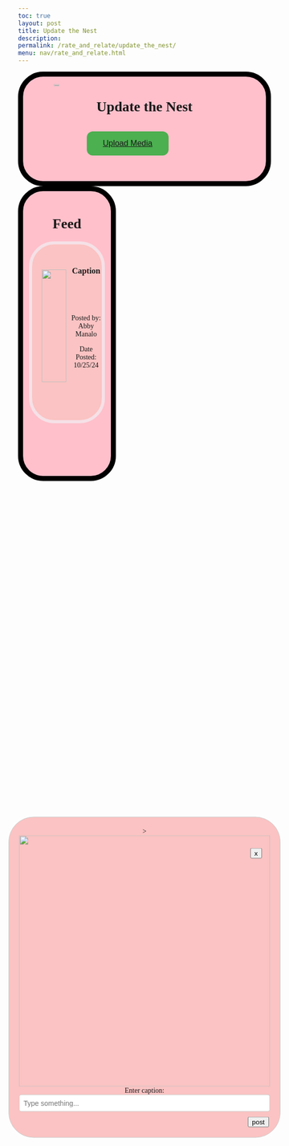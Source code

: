 ```yaml
---
toc: true
layout: post
title: Update the Nest
description:
permalink: /rate_and_relate/update_the_nest/
menu: nav/rate_and_relate.html
---
```

<style>
.feedContainer {
    transform: translateY(-90px);
}

.postFeed {
    border: 6px solid black;
    background-color: #FBC3C3;
    border-color: #F5E1E7;
    border-radius: 50px;
    height: 350px;
    margin-bottom: 12px;
    margin-left: 12px;
    margin-right: 12px;
}

.textContainer {
    transform: translateY(20px)
}

.textInfo {
    transform: translateY(30px)
}

.imageContainer {
    height: auto;
    display: inline;
    float: left;
    width: 55%;
    transform: translateX(5px) translateY(50px);
    text-align: center;
}

.imageContainer > img {
    width: 80%;
    display: inline-block;
}

.feed {
    border: 10px solid black;
    border-radius: 50px;
    background-color: pink;
    text-align: center;
    padding: 100px 0 3px 0;
    height: auto;
    font-family: 'Playfair Display', serif;
    float: left;
}

.header {
        border: 10px solid black;
        border-radius: 50px;
        background-color: pink;
        text-align: center;
        padding: 5px 0 3px 0;
        height: 200px;
        font-family: 'Playfair Display', serif;
    }

  .headerImage > img {
    height: auto;
    display: inline;
    width: 15%;
    float: left;
    transform: translateX(30px) translateY(-80px);
  }

.styled-button {
            background-color: #4CAF50;
            border: none;
            color: white;
            padding: 15px 32px;
            text-align: center;
            text-decoration: none;
            display: inline-block;
            font-size: 16px;
            margin: 4px 2px;
            cursor: pointer;
            border-radius: 12px;
            transition: background-color 0.3s, transform 0.2s;
            transform: translateX(-70px) translateY(10px);
        }
 .upload_box {
    position: fixed;            
    top: 50%;                   
    left: 50%;                
    transform: translate(-50%, -50%);
    background-color: #FBC3C3;
    padding: 20px;
    border: 1px solid #ccc;
    border-radius: 50px;
    height: auto;
    text-align: center;
}

.upload_box #textInput {
    width: 100%; 
    padding: 8px;
    font-size: 14px;
    border: 1px solid #ccc; 
    border-radius: 4px; 
    margin-bottom: 10px; 
}

.upload_box .post-button {
   transform: translateX(240px)
}

.upload_box .exit-button {
   transform: translateX(200px) translateY(-535px);
}

</style>

<div style="text-align: center;" class="header">
    <h1> Update the Nest </h1>
    <div class="headerImage">
        <img src="{{site.baseurl}}/images/rate_and_relate/update_the_nest/update_the_nest.png" style="display: block; margin: 0 auto;" alt="Logo">
    </div>
    <div class="headerText">
        <button class="styled-button"><a href="">Upload Media</a></button>
    </div>
</div>

<div class="feed">
    <div class="feedContainer" id="feedContainer">
    <h1> Feed </h1>
        <div class="postFeed">
            <div class="imageContainer">
                <img src="{{site.baseurl}}/images/rate_and_relate/update_the_nest/temp_photo.jpg">
            </div>
            <div class="textContainer">
                <h3>Caption</h3><br>
                <div class="textInfo">
                    <p>Posted by: Abby Manalo</p><p>Date Posted: 10/25/24</p>
                </div>
            </div>
        </div>
</div>

<div class="upload_box" id="upload_box">>
    <img class="toggle-button" onclick="toggleDiv()" src="{{site.baseurl}}/images/upload_imagebutton.png" width= 500> <br>
    <text class="content-div"></text>
    <label for="textInput">Enter caption:</label>
    <input type="text" id="textInput" placeholder="Type something...">
    <button class="post-button">post</button>
    <button class="exit-button" onclick="closeDiv('upload_box')">x</button>
</div>

<script>
  //function for close out post div
function closeDiv(divId) { var div = document.getElementById(divId); div.style.display = "none"; }
</script>  

<script type="module">
import { createImagePost } from '{{site.baseurl}}/assets/js/createRateAndRelateFeedList.js';
import { pythonURI, fetchOptions } from '{{site.baseurl}}/assets/js/api/config.js';

const postApiUrl = `${pythonURI}/api/nestPost`;

async function generatePosts() {
    try {
        // Define the fetch requests
        const postApiRequest = fetch(postApiUrl, fetchOptions);
        // Run all fetch requests concurrently
        const [postApiResponse] = await Promise.all([
            postApiRequest
        ]);
        // Check for errors in the responses
        if (!postApiResponse.ok) {
            throw new Error('Failed to fetch post API links: ' + postApiResponse.statusText);
        }        
        // Parse the JSON data
        const postData = await postApiResponse.json();

        // Iterate over the postData and create HTML elements for each item
        const feedList = document.getElementById("feedContainer")
        // Create an array of promises
        const postPromises = [];

        postData.forEach(postItem => {
            // Use imported function
            postPromises.push(createImagePost(postItem).then(postElement => {
                feedList.appendChild(postElement);
            }));
        });
        await Promise.all(postPromises);

    } catch (error) {
        console.error('Error fetching data:', error);
    }
}

generatePosts()
</script>